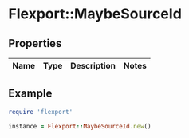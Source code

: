 # Flexport::MaybeSourceId

## Properties

| Name | Type | Description | Notes |
| ---- | ---- | ----------- | ----- |

## Example

```ruby
require 'flexport'

instance = Flexport::MaybeSourceId.new()
```

